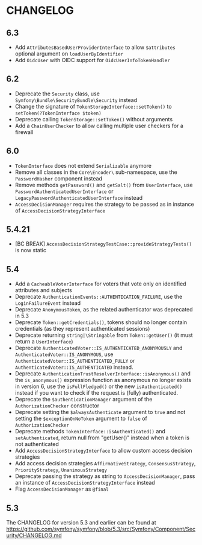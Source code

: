 CHANGELOG
=========

6.3
---

 * Add `AttributesBasedUserProviderInterface` to allow `$attributes` optional argument on `loadUserByIdentifier`
 * Add `OidcUser` with OIDC support for `OidcUserInfoTokenHandler`

6.2
---

 * Deprecate the `Security` class, use `Symfony\Bundle\SecurityBundle\Security` instead
 * Change the signature of `TokenStorageInterface::setToken()` to `setToken(?TokenInterface $token)`
 * Deprecate calling `TokenStorage::setToken()` without arguments
 * Add a `ChainUserChecker` to allow calling multiple user checkers for a firewall

6.0
---

 * `TokenInterface` does not extend `Serializable` anymore
 * Remove all classes in the `Core\Encoder\`  sub-namespace, use the `PasswordHasher` component instead
 * Remove methods `getPassword()` and `getSalt()` from `UserInterface`, use `PasswordAuthenticatedUserInterface`
   or `LegacyPasswordAuthenticatedUserInterface` instead
 * `AccessDecisionManager` requires the strategy to be passed as in instance of `AccessDecisionStrategyInterface`

5.4.21
------

 * [BC BREAK] `AccessDecisionStrategyTestCase::provideStrategyTests()` is now static

5.4
---

 * Add a `CacheableVoterInterface` for voters that vote only on identified attributes and subjects
 * Deprecate `AuthenticationEvents::AUTHENTICATION_FAILURE`, use the `LoginFailureEvent` instead
 * Deprecate `AnonymousToken`, as the related authenticator was deprecated in 5.3
 * Deprecate `Token::getCredentials()`, tokens should no longer contain credentials (as they represent authenticated sessions)
 * Deprecate returning `string|\Stringable` from `Token::getUser()` (it must return a `UserInterface`)
 * Deprecate `AuthenticatedVoter::IS_AUTHENTICATED_ANONYMOUSLY` and `AuthenticatedVoter::IS_ANONYMOUS`,
   use `AuthenticatedVoter::IS_AUTHENTICATED_FULLY` or `AuthenticatedVoter::IS_AUTHENTICATED` instead.
 * Deprecate `AuthenticationTrustResolverInterface::isAnonymous()` and the `is_anonymous()` expression
   function as anonymous no longer exists in version 6, use the `isFullFledged()` or the new
   `isAuthenticated()` instead if you want to check if the request is (fully) authenticated.
 * Deprecate the `$authenticationManager` argument of the `AuthorizationChecker` constructor
 * Deprecate setting the `$alwaysAuthenticate` argument to `true` and not setting the
   `$exceptionOnNoToken` argument to `false` of `AuthorizationChecker`
 * Deprecate methods `TokenInterface::isAuthenticated()` and `setAuthenticated`,
   return null from "getUser()" instead when a token is not authenticated
 * Add `AccessDecisionStrategyInterface` to allow custom access decision strategies
 * Add access decision strategies `AffirmativeStrategy`, `ConsensusStrategy`, `PriorityStrategy`, `UnanimousStrategy`
 * Deprecate passing the strategy as string to `AccessDecisionManager`,
   pass an instance of `AccessDecisionStrategyInterface` instead
 * Flag `AccessDecisionManager` as `@final`

5.3
---

The CHANGELOG for version 5.3 and earlier can be found at https://github.com/symfony/symfony/blob/5.3/src/Symfony/Component/Security/CHANGELOG.md
